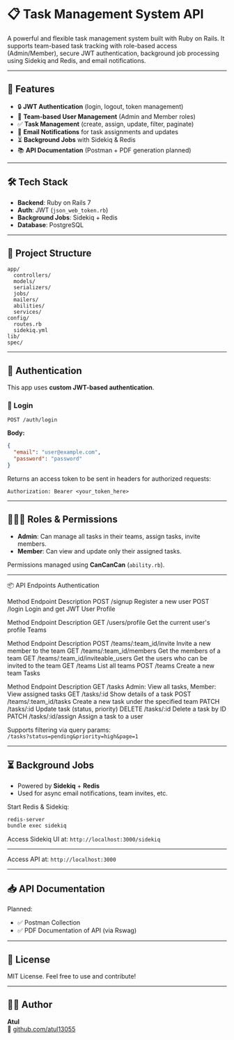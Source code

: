 
# 📋 Task Management System API

A powerful and flexible task management system built with Ruby on Rails. It supports team-based task tracking with role-based access (Admin/Member), secure JWT authentication, background job processing using Sidekiq and Redis, and email notifications.

---

## 🚀 Features

- 🔒 **JWT Authentication** (login, logout, token management)
- 👥 **Team-based User Management** (Admin and Member roles)
- ✅ **Task Management** (create, assign, update, filter, paginate)
- 📨 **Email Notifications** for task assignments and updates
- ⏳ **Background Jobs** with Sidekiq & Redis
- 📚 **API Documentation** (Postman + PDF generation planned)

---

## 🛠️ Tech Stack

- **Backend**: Ruby on Rails 7
- **Auth**: JWT (`json_web_token.rb`)
- **Background Jobs**: Sidekiq + Redis
- **Database**: PostgreSQL
---

## 📂 Project Structure

```
app/
  controllers/
  models/
  serializers/
  jobs/
  mailers/
  abilities/
  services/
config/
  routes.rb
  sidekiq.yml
lib/
spec/
```

---

## 🔐 Authentication

This app uses **custom JWT-based authentication**.

### 🔑 Login

```http
POST /auth/login
```
**Body:**
```json
{
  "email": "user@example.com",
  "password": "password"
}
```

Returns an access token to be sent in headers for authorized requests:

```
Authorization: Bearer <your_token_here>
```

---

## 🧑‍🤝‍🧑 Roles & Permissions

- **Admin**: Can manage all tasks in their teams, assign tasks, invite members.
- **Member**: Can view and update only their assigned tasks.

Permissions managed using **CanCanCan** (`ability.rb`).

---

📦 API Endpoints
Authentication

Method	Endpoint	Description
POST	/signup	Register a new user
POST	/login	Login and get JWT
User Profile

Method	Endpoint	Description
GET	/users/profile	Get the current user's profile
Teams

Method	Endpoint	Description
POST	/teams/:team_id/invite	Invite a new member to the team
GET	/teams/:team_id/members	Get the members of a team
GET	/teams/:team_id/inviteable_users	Get the users who can be invited to the team
GET	/teams	List all teams
POST	/teams	Create a new team
Tasks

Method	Endpoint	Description
GET	/tasks	Admin: View all tasks, Member: View assigned tasks
GET	/tasks/:id	Show details of a task
POST	/teams/:team_id/tasks	Create a new task under the specified team
PATCH	/tasks/:id	Update task (status, priority)
DELETE	/tasks/:id	Delete a task by ID
PATCH	/tasks/:id/assign	Assign a task to a user

Supports filtering via query params:  
`/tasks?status=pending&priority=high&page=1`

---

## ⏳ Background Jobs

- Powered by **Sidekiq** + **Redis**
- Used for async email notifications, team invites, etc.

Start Redis & Sidekiq:

```bash
redis-server
bundle exec sidekiq
```

Access Sidekiq UI at: `http://localhost:3000/sidekiq`

---


Access API at: `http://localhost:3000`

---


## 📥 API Documentation

Planned:

- ✅ Postman Collection
- ✅ PDF Documentation of API (via Rswag)
---

## 📄 License

MIT License. Feel free to use and contribute!

---

## 👨‍💻 Author

**Atul**  
🔗 [github.com/atul13055](https://github.com/atul13055)